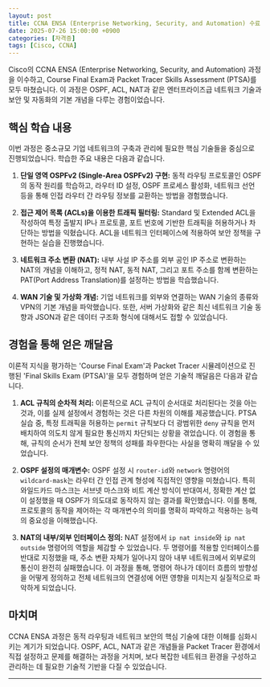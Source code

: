 ```yaml
---
layout: post
title: CCNA ENSA (Enterprise Networking, Security, and Automation) 수료
date: 2025-07-26 15:00:00 +0900
categories: [자격증]
tags: [Cisco, CCNA]
---
```

Cisco의 CCNA ENSA (Enterprise Networking, Security, and Automation) 과정을 이수하고, Course Final Exam과 Packet Tracer Skills Assessment (PTSA)를 모두 마쳤습니다. 이 과정은 OSPF, ACL, NAT과 같은 엔터프라이즈급 네트워크 기술과 보안 및 자동화의 기본 개념을 다루는 경험이었습니다.

## 핵심 학습 내용

이번 과정은 중소규모 기업 네트워크의 구축과 관리에 필요한 핵심 기술들을 중심으로 진행되었습니다. 학습한 주요 내용은 다음과 같습니다.

1.  **단일 영역 OSPFv2 (Single-Area OSPFv2) 구현:** 동적 라우팅 프로토콜인 OSPF의 동작 원리를 학습하고, 라우터 ID 설정, OSPF 프로세스 활성화, 네트워크 선언 등을 통해 인접 라우터 간 라우팅 정보를 교환하는 방법을 경험했습니다.

2.  **접근 제어 목록 (ACLs)을 이용한 트래픽 필터링:** Standard 및 Extended ACL을 작성하여 특정 출발지 IP나 프로토콜, 포트 번호에 기반한 트래픽을 허용하거나 차단하는 방법을 익혔습니다. ACL을 네트워크 인터페이스에 적용하여 보안 정책을 구현하는 실습을 진행했습니다.

3.  **네트워크 주소 변환 (NAT):** 내부 사설 IP 주소를 외부 공인 IP 주소로 변환하는 NAT의 개념을 이해하고, 정적 NAT, 동적 NAT, 그리고 포트 주소를 함께 변환하는 PAT(Port Address Translation)를 설정하는 방법을 학습했습니다.

4.  **WAN 기술 및 가상화 개념:** 기업 네트워크를 외부와 연결하는 WAN 기술의 종류와 VPN의 기본 개념을 파악했습니다. 또한, 서버 가상화와 같은 최신 네트워크 기술 동향과 JSON과 같은 데이터 구조화 형식에 대해서도 접할 수 있었습니다.

## 경험을 통해 얻은 깨달음

이론적 지식을 평가하는 'Course Final Exam'과 Packet Tracer 시뮬레이션으로 진행된 'Final Skills Exam (PTSA)'을 모두 경험하며 얻은 기술적 깨달음은 다음과 같습니다.

1.  **ACL 규칙의 순차적 처리:** 이론적으로 ACL 규칙이 순서대로 처리된다는 것을 아는 것과, 이를 실제 설정에서 경험하는 것은 다른 차원의 이해를 제공했습니다. PTSA 실습 중, 특정 트래픽을 허용하는 `permit` 규칙보다 더 광범위한 `deny` 규칙을 먼저 배치하여 의도치 않게 필요한 통신까지 차단되는 상황을 겪었습니다. 이 경험을 통해, 규칙의 순서가 전체 보안 정책의 성패를 좌우한다는 사실을 명확히 깨달을 수 있었습니다.

2.  **OSPF 설정의 매개변수:** OSPF 설정 시 `router-id`와 `network` 명령어의 `wildcard-mask`는 라우터 간 인접 관계 형성에 직접적인 영향을 미쳤습니다. 특히 와일드카드 마스크는 서브넷 마스크와 비트 계산 방식이 반대여서, 정확한 계산 없이 설정했을 때 OSPF가 의도대로 동작하지 않는 결과를 확인했습니다. 이를 통해, 프로토콜의 동작을 제어하는 각 매개변수의 의미를 명확히 파악하고 적용하는 능력의 중요성을 이해했습니다.

3.  **NAT의 내부/외부 인터페이스 정의:** NAT 설정에서 `ip nat inside`와 `ip nat outside` 명령어의 역할을 체감할 수 있었습니다. 두 명령어를 적용할 인터페이스를 반대로 지정했을 때, 주소 변환 자체가 일어나지 않아 내부 네트워크에서 외부로의 통신이 완전히 실패했습니다. 이 과정을 통해, 명령어 하나가 데이터 흐름의 방향성을 어떻게 정의하고 전체 네트워크의 연결성에 어떤 영향을 미치는지 실질적으로 파악하게 되었습니다.

## 마치며

CCNA ENSA 과정은 동적 라우팅과 네트워크 보안의 핵심 기술에 대한 이해를 심화시키는 계기가 되었습니다. OSPF, ACL, NAT과 같은 개념들을 Packet Tracer 환경에서 직접 설정하고 문제를 해결하는 과정을 거치며, 보다 복잡한 네트워크 환경을 구성하고 관리하는 데 필요한 기술적 기반을 다질 수 있었습니다.

<hr class="short-rule">